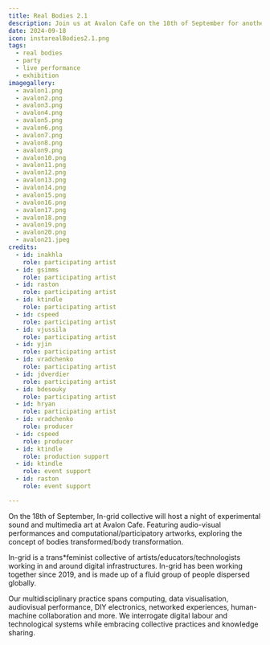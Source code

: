 ```yaml
---
title: Real Bodies 2.1
description: Join us at Avalon Cafe on the 18th of September for another night of experimental sound and art. Expect audio-visual performances and computational artworks, exploring the concept of bodily transformation.
date: 2024-09-18 
icon: instarealBodies2.1.png
tags:
  - real bodies
  - party
  - live performance
  - exhibition
imagegallery: 
  - avalon1.png
  - avalon2.png
  - avalon3.png
  - avalon4.png
  - avalon5.png
  - avalon6.png
  - avalon7.png
  - avalon8.png
  - avalon9.png
  - avalon10.png
  - avalon11.png
  - avalon12.png
  - avalon13.png
  - avalon14.png
  - avalon15.png
  - avalon16.png
  - avalon17.png
  - avalon18.png
  - avalon19.png
  - avalon20.png
  - avalon21.jpeg
credits:
  - id: inakhla
    role: participating artist 
  - id: gsimms
    role: participating artist
  - id: raston
    role: participating artist
  - id: ktindle
    role: participating artist
  - id: cspeed
    role: participating artist
  - id: vjussila
    role: participating artist
  - id: yjin
    role: participating artist
  - id: vradchenko
    role: participating artist
  - id: jdverdier
    role: participating artist
  - id: bdesouky
    role: participating artist
  - id: hryan
    role: participating artist
  - id: vradchenko
    role: producer
  - id: cspeed
    role: producer
  - id: ktindle
    role: production support
  - id: ktindle
    role: event support
  - id: raston
    role: event support

---
```



On the 18th of September, In-grid collective will host a night of experimental sound and multimedia art at Avalon Cafe. Featuring audio-visual performances and computational/participatory artworks, exploring the concept of bodies transformed/body transformation.

In-grid is a trans*feminist collective of artists/educators/technologists working in and around digital infrastructures. In-grid has been working together since 2019, and is made up of a fluid group of people dispersed globally.

Our multidisciplinary practice spans computing, data visualisation, audiovisual performance, DIY electronics, networked experiences, human-machine collaboration and more. We interrogate digital labour and technological systems while embracing collective practices and knowledge sharing.